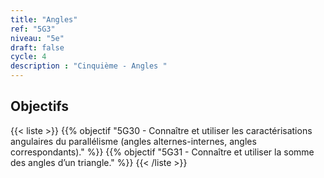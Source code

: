 ```yaml
---
title: "Angles"
ref: "5G3"
niveau: "5e"
draft: false
cycle: 4
description : "Cinquième - Angles "
---
```



<h2 class="ui horizontal divider header">Objectifs</h2>

{{< liste >}}
	{{% objectif "5G30 - Connaître et utiliser les caractérisations angulaires du parallélisme (angles alternes-internes, angles correspondants)." %}}
	{{% objectif "5G31 - Connaître et utiliser la somme des angles d’un triangle." %}}
{{< /liste >}}

<div class="ui hidden divider"></div>
<div class="ui hidden divider"></div>

<!-- <h2 class="ui horizontal divider header">Exercices en ligne à données aléatoires</h2>

{{< liste >}}
	{{% alea "N12 : Multiplier un entier par 10, 100, 1 000" "6N12" %}}
	{{% alea "N13 : Convertir en utilisant les préfixes multiplicateurs (déca à kilo)" "6N13" %}}
{{< /liste >}}

<div class="ui hidden divider"></div>
<div class="ui hidden divider"></div>

<h2 class="ui horizontal divider header">Compléments numériques</h2>

{{< liste >}}
	{{% youtube "N10 : Le système de numération décimal (vidéo de Jean-Yves Labouche)" "UudfsVP17Jk" %}}
	{{% youtube "N12 : Multiplier un entier par 100 (vidéo de Christophe Bringard)" "LR_ZwBNZVmg" %}}
	{{% url "N12 : Glisse-nombre - Multiplier ou diviser par 10, 100 ou 1 000 (outil développé par Arnaud Durand)" "https://mathix.org/glisse-nombre/index.html" %}}
	{{% url "Polypad (manipuler les fractions)" "https://mathigon.org/polypad" %}}
{{< /liste >}}



<div class="ui hidden divider"></div>
<div class="ui hidden divider"></div>

<h2 class="ui horizontal divider header">Corrections</h2>

{{< liste >}}
	{{% pdf-corr "Mise en route N1 : Numérations et fractions" 6N1 %}}
	{{% pdf-corr "Entrainement N10 : Connaitre le système décimal" "6N10" %}}
	{{% pdf-corr "Entrainement N11 : Comparer, ranger, encadrer, repérer des grands nombres entiers" "6N11" %}}
	{{% pdf-corr "Entrainement N12-N13 : Multiplier un entier par 10, 100, 1 000 et convertir (déca à kilo)" "6N12-N13" %}}
	{{% pdf-corr "Entrainement N12-N13 BIS : Multiplier un entier par 10, 100, 1 000 et convertir (déca à kilo)" "6N12-N13v2" %}}
	{{% pdf-corr "Entrainement N12-N13 TER : Multiplier un entier par 10, 100, 1 000 et convertir (déca à kilo)" "6N12-N13v3" %}}
	{{% pdf-corr "Entrainement N14 : Comprendre et utiliser la notion de fraction dans des cas simples." "6N14" %}}
{{< /liste >}}
 -->

